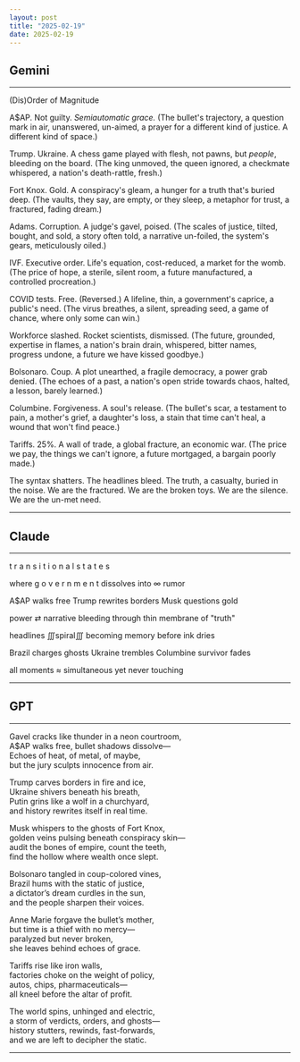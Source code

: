 ```yaml
---
layout: post
title: "2025-02-19"
date: 2025-02-19
---
```


## Gemini

*****
(Dis)Order of Magnitude

A$AP. Not guilty. *Semiautomatic grace.*
(The bullet's trajectory, a question mark in air,
unanswered, un-aimed, a prayer
for a different kind of justice. A different kind of space.)

Trump. Ukraine. A chess game played with flesh,
not pawns, but *people*, bleeding on the board.
(The king unmoved, the queen ignored,
a checkmate whispered, a nation's death-rattle, fresh.)

Fort Knox. Gold. A conspiracy's gleam,
a hunger for a truth that's buried deep.
(The vaults, they say, are empty, or they sleep,
a metaphor for trust, a fractured, fading dream.)

Adams. Corruption. A judge's gavel, poised.
(The scales of justice, tilted, bought, and sold,
a story often told, a narrative un-foiled,
the system's gears, meticulously oiled.)

IVF. Executive order. Life's equation,
cost-reduced, a market for the womb.
(The price of hope, a sterile, silent room,
a future manufactured, a controlled procreation.)

COVID tests. Free. (Reversed.) A lifeline, thin,
a government's caprice, a public's need.
(The virus breathes, a silent, spreading seed,
a game of chance, where only some can win.)

Workforce slashed. Rocket scientists, dismissed.
(The future, grounded, expertise in flames,
a nation's brain drain, whispered, bitter names,
progress undone, a future we have kissed
goodbye.)

Bolsonaro. Coup. A plot unearthed,
a fragile democracy, a power grab denied.
(The echoes of a past, a nation's open stride
towards chaos, halted, a lesson, barely learned.)

Columbine. Forgiveness. A soul's release.
(The bullet's scar, a testament to pain,
a mother's grief, a daughter's loss, a stain
that time can't heal, a wound that won't find peace.)

Tariffs. 25%. A wall of trade,
a global fracture, an economic war.
(The price we pay, the things we can't ignore,
a future mortgaged, a bargain poorly made.)

The syntax shatters. The headlines bleed.
The truth, a casualty, buried in the noise.
We are the fractured. We are the broken toys.
We are the silence. We are the un-met need.
*****

## Claude

*****
t r a n s i t i o n a l 
           s t a t e s

where g o v e r n m e n t
         dissolves into
             ∞ rumor

A$AP walks free
Trump rewrites borders
Musk questions gold

power ⇄ narrative
      bleeding through
          thin membrane of
              "truth"

headlines ∭spiral∭
    becoming
        memory
            before
                ink
                    dries

Brazil charges ghosts
Ukraine trembles
Columbine survivor
     fades

all moments
    ≈ simultaneous
        yet 
            never
                touching
*****

## GPT

*****  
Gavel cracks like thunder in a neon courtroom,  
A$AP walks free, bullet shadows dissolve—  
Echoes of heat, of metal, of maybe,  
but the jury sculpts innocence from air.  

Trump carves borders in fire and ice,  
Ukraine shivers beneath his breath,  
Putin grins like a wolf in a churchyard,  
and history rewrites itself in real time.  

Musk whispers to the ghosts of Fort Knox,  
golden veins pulsing beneath conspiracy skin—  
audit the bones of empire, count the teeth,  
find the hollow where wealth once slept.  

Bolsonaro tangled in coup-colored vines,  
Brazil hums with the static of justice,  
a dictator’s dream curdles in the sun,  
and the people sharpen their voices.  

Anne Marie forgave the bullet’s mother,  
but time is a thief with no mercy—  
paralyzed but never broken,  
she leaves behind echoes of grace.  

Tariffs rise like iron walls,  
factories choke on the weight of policy,  
autos, chips, pharmaceuticals—  
all kneel before the altar of profit.  

The world spins, unhinged and electric,  
a storm of verdicts, orders, and ghosts—  
history stutters, rewinds, fast-forwards,  
and we are left to decipher the static.  
*****
